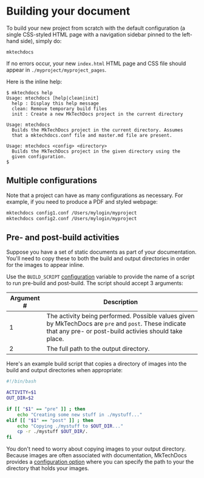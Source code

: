 # Building your document

To build your new project from scratch with the default configuration (a single CSS-styled HTML page with a navigation sidebar pinned to the left-hand side), simply do:

``` {.bash}
mktechdocs
```

If no errors occur, your new `index.html` HTML page and CSS file should appear in `./myproject/myproject_pages`.

Here is the inline help:

```
$ mktechdocs help
Usage: mtechdocs [help|clean|init]
  help : Display this help message
  clean: Remove temporary build files
  init : Create a new MkTechDocs project in the current directory

Usage: mtechdocs
  Builds the MkTechDocs project in the current directory. Assumes
  that a mktechdocs.conf file and master.md file are present.

Usage: mtechdocs <config> <directory>
  Builds the MkTechDocs project in the given directory using the
  given configuration.
$
```

## Multiple configurations

Note that a project can have as many configurations as necessary. For example, if you need to produce a PDF and styled webpage:

```bash
mktechdocs config1.conf /Users/mylogin/myproject
mktechdocs config2.conf /Users/mylogin/myproject
```

## Pre- and post-build activities

Suppose you have a set of static documents as part of your documentation. You'll need to copy these to both the build and output directories in order for the images to appear inline.

Use the `BUILD_SCRIPT` [configuration](configuration.html#advanced-configuration) variable to provide the name of a script to run pre-build and post-build. The script should accept 3 arguments:

|Argument #|Description                                     |
|----------|------------------------------------------------|
|1|The activity being performed. Possible values given by MkTechDocs are `pre` and `post`. These indicate that any pre- or post-build activies should take place.|
|2|The full path to the output directory.|

Here's an example build script that copies a directory of images into the build and output directories when appropriate:

```bash
#!/bin/bash

ACTIVITY=$1
OUT_DIR=$2

if [[ "$1" == "pre" ]] ; then
	echo "Creating some new stuff in ./mystuff..."
elif [[ "$1" == "post" ]] ; then
	echo "Copying ./mystuff to $OUT_DIR..."
	cp -r ./mystuff $OUT_DIR/.
fi
```

You don't need to worry about copying images to your output directory. Because images are often associated with documentation, MkTechDocs provides a [configuration option](configuration-options.html#simple-configuration) where you can specify the path to your the directory that holds your images.
